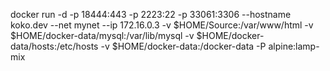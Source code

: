 docker run -d -p 18444:443 -p 2223:22 -p 33061:3306 --hostname koko.dev --net mynet --ip 172.16.0.3 -v $HOME/Source:/var/www/html -v $HOME/docker-data/mysql:/var/lib/mysql -v $HOME/docker-data/hosts:/etc/hosts -v $HOME/docker-data:/docker-data -P alpine:lamp-mix
